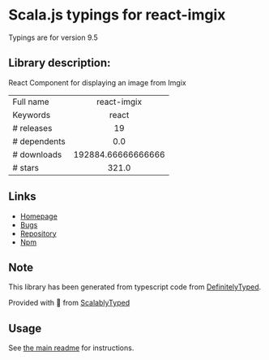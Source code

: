 
# Scala.js typings for react-imgix

Typings are for version 9.5

## Library description:
React Component for displaying an image from Imgix

|                    |                 |
| ------------------ | :-------------: |
| Full name          | react-imgix |
| Keywords           | react |
| # releases         | 19 |
| # dependents       | 0.0 |
| # downloads        | 192884.66666666666 |
| # stars            | 321.0 |

## Links
- [Homepage](https://github.com/imgix/react-imgix#readme)
- [Bugs](https://github.com/imgix/react-imgix/issues)
- [Repository](https://github.com/imgix/react-imgix)
- [Npm](https://www.npmjs.com/package/react-imgix)
    


## Note
This library has been generated from typescript code from [DefinitelyTyped](https://definitelytyped.org).

Provided with :purple_heart: from [ScalablyTyped](https://github.com/oyvindberg/ScalablyTyped)

## Usage
See [the main readme](../../readme.md) for instructions.



